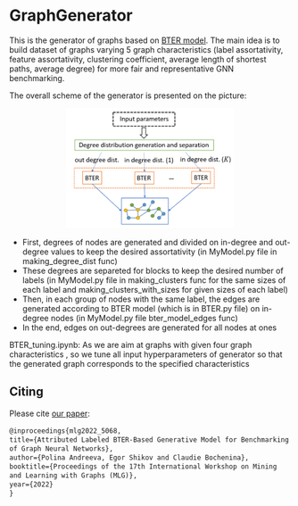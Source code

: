 # GraphGenerator 
This is the generator of graphs based on [BTER model](https://arxiv.org/pdf/1302.6636.pdf). The main idea is to build dataset of graphs varying 5 graph characteristics (label assortativity, feature assortativity, clustering coefficient, average length of shortest paths, average degree) for more fair and representative GNN benchmarking. 

The overall scheme of the generator is presented on the picture:

<p align="center">
  <img src="https://github.com/anpolol/GraphGenerator/blob/main/docs/algo.png?raw=true" width="300px"> 
</p>

* First, degrees of nodes are generated and divided on in-degree and out-degree values to keep the desired assortativity (in MyModel.py file in making_degree_dist func)
* These degrees are separeted for blocks to keep the desired number of labels (in MyModel.py file in making_clusters func for the same sizes of each label and making_clusters_with_sizes for given sizes of each label)  
* Then, in each group of nodes with the same label, the edges are generated according to BTER model (which is in BTER.py file) on in-degree nodes (in MyModel.py file bter_model_edges func)
* In the end, edges on out-degrees are generated for all nodes at ones

BTER_tuning.ipynb: As we are aim at graphs with given four graph characteristics , so we tune all input hyperparameters of generator so that the generated graph corresponds to the specified characteristics 

## Citing
Please cite [our paper](http://www.mlgworkshop.org/2022/papers/MLG22_paper_5068.pdf):
```
@inproceedings{mlg2022_5068,
title={Attributed Labeled BTER-Based Generative Model for Benchmarking of Graph Neural Networks},
author={Polina Andreeva, Egor Shikov and Claudie Bocheninа},
booktitle={Proceedings of the 17th International Workshop on Mining and Learning with Graphs (MLG)},
year={2022}
}
```
